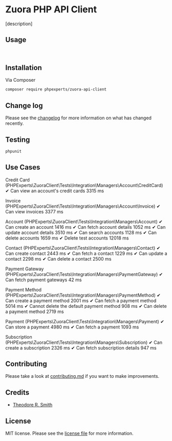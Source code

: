 # Zuora PHP API Client

[description]

## Usage

```php
    
```

## Installation

Via Composer

```bash
composer require phpexperts/zuora-api-client
```

## Change log

Please see the [changelog](CHANGELOG.md) for more information on what has changed recently.

## Testing

```bash
phpunit
```
## Use Cases

Credit Card (PHPExperts\ZuoraClient\Tests\Integration\Managers\Account\CreditCard)
 ✔ Can view an account's credit cards  3315 ms

Invoice (PHPExperts\ZuoraClient\Tests\Integration\Managers\Account\Invoice)
 ✔ Can view invoices  3377 ms

Account (PHPExperts\ZuoraClient\Tests\Integration\Managers\Account)
 ✔ Can create an account  1416 ms
 ✔ Can fetch account details  1052 ms
 ✔ Can update account details  3510 ms
 ✔ Can search accounts  1128 ms
 ✔ Can delete accounts  1659 ms
 ✔ Delete test accounts  12018 ms

Contact (PHPExperts\ZuoraClient\Tests\Integration\Managers\Contact)
 ✔ Can create contact  2443 ms
 ✔ Can fetch a contact  1229 ms
 ✔ Can update a contact  2298 ms
 ✔ Can delete a contact  2500 ms

Payment Gateway (PHPExperts\ZuoraClient\Tests\Integration\Managers\PaymentGateway)
 ✔ Can fetch payment gateways  42 ms

Payment Method (PHPExperts\ZuoraClient\Tests\Integration\Managers\PaymentMethod)
 ✔ Can create a payment method  2001 ms
 ✔ Can fetch a payment method  5014 ms
 ✔ Cannot delete the default payment method  908 ms
 ✔ Can delete a payment method  2719 ms

Payment (PHPExperts\ZuoraClient\Tests\Integration\Managers\Payment)
 ✔ Can store a payment  4980 ms
 ✔ Can fetch a payment  1093 ms

Subscription (PHPExperts\ZuoraClient\Tests\Integration\Managers\Subscription)
 ✔ Can create a subscription  2326 ms
 ✔ Can fetch subscription details  947 ms

## Contributing

Please take a look at [contributing.md](contributing.md) if you want to make improvements.


## Credits

- [Theodore R. Smith](https://www.phpexperts.pro/])

## License

MIT license. Please see the [license file](LICENSE) for more information.


[ico-version]: https://img.shields.io/packagist/v/phpexperts/conciseuuid.svg?style=flat-square
[ico-downloads]: https://img.shields.io/packagist/dt/phpexperts/conciseuuid.svg?style=flat-square
[ico-travis]: https://img.shields.io/travis/phpexperts/conciseuuid/master.svg?style=flat-square
[ico-styleci]: https://styleci.io/repos/12345678/shield

[link-packagist]: https://packagist.org/packages/phpexperts/conciseuuid
[link-downloads]: https://packagist.org/packages/phpexperts/conciseuuid
[link-travis]: https://travis-ci.org/phpexperts/conciseuuid
[link-styleci]: https://styleci.io/repos/12345678
[link-author]: https://github.com/phpexperts
[link-contributors]: ../../contributors]
